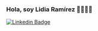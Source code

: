 ### Hola, soy Lidia Ramírez 👋👩🏾‍💻
[![Linkedin Badge](https://img.shields.io/badge/-Lidia%20Ramirez-ffc107?style=flat-square&logo=Linkedin&logoColor=white&link=https://www.linkedin.com/in/lidiaramirezn/)](https://www.linkedin.com/in/lidiaramirezn/](https://img.shields.io/badge/-Santiago%20Mordasini-ffc107?style=flat-square&logo=Linkedin&logoColor=white&link=https://www.linkedin.com/in/lidiaramirezn/)](https://www.linkedin.com/in/lidiaramirezn/)) 


<!--
**lidiaramirezn/lidiaramirezn** is a ✨ _special_ ✨ repository because its `README.md` (this file) appears on your GitHub profile.

Here are some ideas to get you started:

- 🔭 I’m currently working on ...
- 🌱 I’m currently learning ...
- 👯 I’m looking to collaborate on ...
- 🤔 I’m looking for help with ...
- 💬 Ask me about ...
- 📫 How to reach me: ...
- 😄 Pronouns: ...
- ⚡ Fun fact: ...
-->
